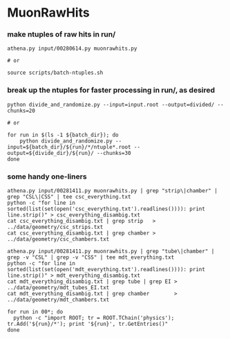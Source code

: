 # MuonRawHits

### make ntuples of raw hits in run/

    athena.py input/00280614.py muonrawhits.py
    
    # or
    
    source scripts/batch-ntuples.sh

### break up the ntuples for faster processing in run/, as desired

    python divide_and_randomize.py --input=input.root --output=divided/ --chunks=20
    
    # or
    
    for run in $(ls -1 ${batch_dir}); do
        python divide_and_randomize.py --input=${batch_dir}/${run}/*/ntuple*.root --output=${divide_dir}/${run}/ --chunks=30
    done

### some handy one-liners

    athena.py input/00281411.py muonrawhits.py | grep "strip\|chamber" | grep "CSL\|CSS" | tee csc_everything.txt
    python -c "for line in sorted(list(set(open('csc_everything.txt').readlines()))): print line.strip()" > csc_everything_disambig.txt
    cat csc_everything_disambig.txt | grep strip   > ../data/geometry/csc_strips.txt
    cat csc_everything_disambig.txt | grep chamber > ../data/geometry/csc_chambers.txt

    athena.py input/00281411.py muonrawhits.py | grep "tube\|chamber" | grep -v "CSL" | grep -v "CSS" | tee mdt_everything.txt
    python -c "for line in sorted(list(set(open('mdt_everything.txt').readlines()))): print line.strip()" > mdt_everything_disambig.txt
    cat mdt_everything_disambig.txt | grep tube | grep EI > ../data/geometry/mdt_tubes_EI.txt
    cat mdt_everything_disambig.txt | grep chamber        > ../data/geometry/mdt_chambers.txt

    for run in 00*; do 
      python -c "import ROOT; tr = ROOT.TChain('physics'); tr.Add('${run}/*'); print '${run}', tr.GetEntries()"
    done

